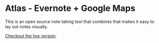 # Atlas - Evernote + Google Maps

This is an open source note taking tool that combines that makes it easy to lay out notes visually.

[Checkout the live version](http://atlas.carlwoodward.com).
